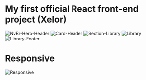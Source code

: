 My first official React front-end project (Xelor)
=================================================
![NvBr-Hero-Header](https://user-images.githubusercontent.com/114176196/224803924-8ea7c2aa-6bb5-45e9-850a-7e43994bc005.png)
![Card-Header](https://user-images.githubusercontent.com/114176196/224804064-d3a5ca5f-5cf0-47af-82b4-fdc1ecb1615e.png)
![Section-Library](https://user-images.githubusercontent.com/114176196/224804134-9a636c99-6be1-49e8-95d6-ae486ccda856.png)
![Library](https://user-images.githubusercontent.com/114176196/224804307-626bc2ee-0561-4782-b119-931629ad2b38.png)
![Library-Footer](https://user-images.githubusercontent.com/114176196/224804336-aeb752a0-3623-40ea-adaa-f727a455a83c.png)
# Responsive
![Responsive](https://user-images.githubusercontent.com/114176196/224804367-f1ae2be5-6a16-49f0-9981-1748ad86f3ba.png)



